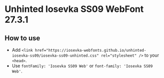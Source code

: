 # Unhinted Iosevka SS09 WebFont 27.3.1

## How to use

- Add `<link href="https://iosevka-webfonts.github.io/unhinted-iosevka-ss09/iosevka-ss09-unhinted.css" rel="stylesheet" />` to your `<head>`.
- Use `fontFamily: 'Iosevka SS09 Web'` or `font-family: 'Iosevka SS09 Web'`.
